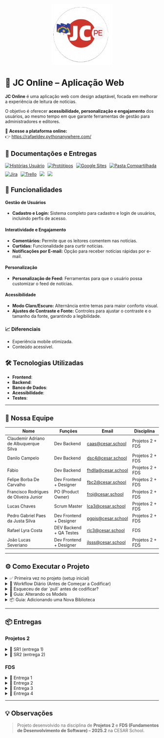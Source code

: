 <p align="center">
  <img src="./prints/logo_readme.png" alt="Logo JC PE" width="200"/>
</p>


# 📰 JC Online – Aplicação Web

**JC Online** é uma aplicação web com design adaptável, focada em melhorar a experiência de leitura de notícias.

O objetivo é oferecer **acessibilidade, personalização e engajamento** dos usuários, ao mesmo tempo em que garante ferramentas de gestão para administradores e editores.

🔗 **Acesse a plataforma online:**  
👉 https://rafaeldev.pythonanywhere.com/


## 📄 Documentações e Entregas

<div style="display: flex; align-items: center; gap: 10px; flex-wrap: wrap;">
  <a href="https://docs.google.com/document/d/1nmucgv21ZFmh4KJL6easKM9BG2wHbv332d-kuiChz2I/edit?usp=sharing">
    <img src="https://img.shields.io/badge/Histórias-483D8B?style=for-the-badge&logo=google&logoColor=white" alt="Histórias Usuário"/></a>
  <a href="https://www.figma.com/board/mfDODhZAbZBivMjCYXKV4Q/Projetos-2-Time-2?node-id=0-1&t=4ilAjPXIL59rE93n-1">
    <img src="https://img.shields.io/badge/Figma-FF7262?style=for-the-badge&logo=figma&logoColor=white" alt="Protótipos"/></a>
  <a href="https://tinyurl.com/site-equipe2projetos2">
    <img src="https://img.shields.io/badge/Google_Sites-4285F4?style=for-the-badge&logo=google&logoColor=white" alt="Google Sites"/></a>
  <a href="https://tinyurl.com/drive-equipe2projetos2">
    <img src="https://img.shields.io/badge/Google_Drive-F4B400?style=for-the-badge&logo=google&logoColor=white" alt="Pasta Compartilhada"/></a>
  <a href="https://time2projetos2.atlassian.net/jira/software/projects/SCRUM/boards/1?atlOrigin=eyJpIjoiZGI1ZmI2MzY3NmQyNDgwZGFjYzE1MTdjYzdlNDMxYjAiLCJwIjoiaiJ9">
    <img src="https://img.shields.io/badge/Jira-0000ff?style=for-the-badge&logo=Jira&logoColor=white" alt="Jira"/></a>
  <a href="https://trello.com/b/FPQBhOen/equipe-2-desafio-jc-online">
    <img src="https://img.shields.io/badge/Trello-FF9F1A?style=for-the-badge&logo=Trello&logoColor=white" alt="Trello"/></a>
  <a href="https://rafaeldev.pythonanywhere.com/">
    <img src="https://img.shields.io/badge/Site_Online-34D058?style=for-the-badge&logo=python&logoColor=white"/>
</a>
  <a href="https://youtu.be/IrzoyKmpHWQ?feature=shared">
    <img src="https://img.shields.io/badge/Screencast Figma-b50404?style=for-the-badge&logo=youtube&logoColor=white"/></a>
  
</div>




## 🚀 Funcionalidades 

#### Gestão de Usuários
- **Cadastro e Login:** Sistema completo para cadastro e login de usuários, incluindo perfis de acesso.

#### Interatividade e Engajamento
- **Comentários:** Permite que os leitores comentem nas notícias.
- **Curtidas:** Funcionalidade para curtir notícias.
- **Notificações por E-mail:** Opção para receber notícias rápidas por e-mail.

#### Personalização 
- **Personalização de Feed:** Ferramentas para que o usuário possa customizar o feed de notícias.

#### Acessibilidade
- **Modo Claro/Escuro:** Alternância entre temas para maior conforto visual.
- **Ajustes de Contraste e Fonte:** Controles para ajustar o contraste e o tamanho da fonte, garantindo a legibilidade.

### 📈 Diferenciais
- Experiência mobile otimizada.
- Conteúdo acessível.

## 🛠️ Tecnologias Utilizadas
- **Frontend**: 
- **Backend**:   
- **Banco de Dados**: 
- **Acessibilidade**:
- **Testes**: 

---

## 👥 Nossa Equipe

| Nome                                      | Funções | Email                              | Disciplina         |
|-------------------------------------------|---------|------------------------------------|--------------------|
| Claudemir Adriano de Albuquerque Silva    | Dev Backend | [caas@cesar.school](mailto:caas@cesar.school) | Projetos 2 + FDS |
| Danilo Campelo                            | Dev Backend | [dsc4@cesar.school](mailto:dsc4@cesar.school) | Projetos 2 + FDS |
| Fábio                                     | Dev Backend | [fhdlla@cesar.school](mailto:fhdlla@cesar.school) | Projetos 2 + FDS |
| Felipe Borba De Carvalho                  | Dev Frontend + Designer | [fbc2@cesar.school](mailto:fbc2@cesar.school) | Projetos 2 + FDS |
| Francisco Rodrigues de Oliveira Junior    | PO (Product Owner)| [froj@cesar.school](mailto:froj@cesar.school) | Projetos 2 + FDS |
| Lucas Chaves                              | Scrum Master | [lca3@cesar.school](mailto:lca3@cesar.school) | Projetos 2 + FDS |
| Pedro Gabriel Paes da Justa Silva         | Dev Frontend + Designer | [pgpjs@cesar.school](mailto:pgpjs@cesar.school) | Projetos 2 + FDS |
| Rafael Lyra Costa                         | DEV Backend + QA Testes| [rlc3@cesar.school](mailto:rlc3@cesar.school) | FDS              |
| João Lucas Severiano                      | Dev Frontend + Designer | [jlsss@cesar.school](mailto:jlsss@cesar.school) | Projetos 2 + FDS |

---

## ⚙️ Como Executar o Projeto

<details>
  <summary>✅ Primeira vez no projeto (setup inicial)</summary>
  

## Siga os passos abaixo para executar o projeto em sua máquina.

### Pré-requisitos

Antes de começar, certifique-se de que você tem o seguinte instalado:
* [Python 3.8+](https://www.python.org/downloads/)
* [Git](https://git-scm.com/downloads/)
* (Opcional) [VS Code](https://code.visualstudio.com/) — recomendado para editar e executar o projeto.

#### Extensões úteis no VS Code:
- **Python** (by Microsoft)
- **Django**

---

### Passos para Execução

1.  **Clone o repositório:**
    ```bash
    git clone https://github.com/[SEU-USUARIO]/jc-projetos2.git
    cd jc-projetos2
    ```
    > **Obs:** Substitua `[SEU-USUARIO]` pelo seu nome de usuário do GitHub.

---

2.  **Crie e ative o ambiente virtual:**
    *Este passo cria um ambiente isolado para as dependências do projeto.*
    ```bash
    # Criar o ambiente
    python -m venv venv
    ```

    *Agora, ative o ambiente:*
    ```bash
    # No Windows (PowerShell):
    .\venv\Scripts\Activate
    ```

    > ⚠️ Caso apareça um erro dizendo que a execução de scripts está bloqueada, execute o comando abaixo antes de ativar:
    ```bash
    Set-ExecutionPolicy Unrestricted -Scope Process
    ```

    ```bash
    # No Linux ou macOS:
    source venv/bin/activate
    ```

---

3.  **Instale as dependências:**
    ```bash
    pip install -r requirements.txt
    ```

---

4.  **Execute as migrações do banco de dados:**
    ```bash
    python manage.py migrate
    ```

---

5.  **Crie um superusuário (opcional):**
    *Permite o acesso à área administrativa do Django.*
    ```bash
    python manage.py createsuperuser
    ```

---

6.  **Inicie o servidor de desenvolvimento:**
    ```bash
    python manage.py runserver
    ```

---

7.  **Acesse a aplicação no seu navegador:**
    - **Interface Principal:** [http://127.0.0.1:8000/](http://127.0.0.1:8000/)
    - **Área Administrativa:** [http://127.0.0.1:8000/admin/](http://127.0.0.1:8000/admin/)

---

🎉 **Pronto!** A aplicação estará rodando em sua máquina local.
</details>

<details>
  <summary>🔁 Workflow Diário (Antes de Começar a Codificar)</summary>
  <br>
  
  Siga estes passos todos os dias para garantir que seu ambiente está atualizado.

  1.  **Ative o ambiente virtual (`venv`)**
      * **Windows (PowerShell):**
          ```powershell
          .\venv\Scripts\Activate
          ```
      * **Linux/Mac:**
          ```bash
          source venv/bin/activate
          ```

  2.  **Sincronize com o repositório remoto**
      *Para baixar as atualizações feitas por outros desenvolvedores.*
      ```bash
      git pull origin main
      ```

  3.  **Atualize as dependências**
      *Faça isso se o arquivo `requirements.txt` foi modificado no passo anterior.*
      ```bash
      pip install -r requirements.txt
      ```

  4.  **Aplique migrações do banco de dados**
      *Necessário se a estrutura do banco de dados (`models.py`) foi alterada.*
      ```bash
      python manage.py migrate
      ```

  5.  **Inicie o servidor local**
      ```bash
      python manage.py runserver
      ```
</details>

<details>
  <summary>🔄 Esqueceu de dar `pull` antes de codificar?</summary>
  <br>
  
  Se você tem alterações locais e o `git pull` falha, não se preocupe! 🚨. Use o `stash` para salvar seu trabalho temporariamente.

  1.  **Guarde suas alterações locais:**
      *Isso "limpa" sua área de trabalho, mas salva seu código em um local seguro.*
      ```bash
      git stash
      ```

  2.  **Atualize o repositório:**
      *Agora que sua área está limpa, você pode puxar as atualizações sem conflitos.*
      ```bash
      git pull origin main
      ```

  3.  **Restaure suas alterações:**
      *Isso aplica suas alterações salvas sobre o código que você acabou de baixar.*
      ```bash
      git stash pop
      ```
      > **Dica:** Se ocorrerem conflitos aqui, o Git irá te avisar para resolvê-los manualmente.
</details>

<details>
  <summary>🧱 Guia: Alterando os Models</summary>
  <br>
  
  Quando você modificar qualquer arquivo `models.py`, siga esta ordem:

  1.  **Gere os arquivos de migração:**
      ```bash
      python manage.py makemigrations
      ```

  2.  **Aplique as alterações no seu banco de dados local:**
      ```bash
      python manage.py migrate
      ```

  3.  **Suba as mudanças para o repositório:**
      ```bash
      git add .
      git commit -m "feat: altera models de X (gera migração)"
      git push origin main
      ```
</details>

<details>
  <summary>📦 Guia: Adicionando uma Nova Biblioteca</summary>
  <br>
  
  Ao instalar um novo pacote com `pip`, não se esqueça de atualizar o `requirements.txt`.

  1.  **Instale a biblioteca no seu venv:**
      ```bash
      pip install nome-da-biblioteca
      ```

  2.  **Atualize ("congele") o `requirements.txt`:**
      *Este comando salva a lista de todas as bibliotecas e suas versões exatas.*
      ```bash
      pip freeze > requirements.txt
      ```

  3.  **Suba o `requirements.txt` atualizado:**
      ```bash
      git add requirements.txt
      git commit -m "chore: adiciona a biblioteca nome-da-biblioteca"
      git push origin main
      ```
</details>

---

## 📦 Entregas

### Projetos 2

<details>
<summary>🚀 SR1 (entrega 1)</summary>
  <br/>
  
  [Visualizar Status Report 1](./prints/Status-Report-1.pdf)

</details>

 <details>
<summary>🚀 SR2 (entrega 2)</summary>
  <br/>
 </details>

### FDS 

<details> 
<summary>🚀 Entrega 1</summary>
<br/>

### 📄 Quadro Jira

![Quadro Jira](prints/entrega1_quadro_part1.png)

![Quadro Jira](prints/entrega1_quadro_part2.png)


---

### 📄 Jira Backlog

![Jira Backlog](prints/entrega1_backlog.png)

---

### 👥 Funções
| Nome                                   | Função                     |
|----------------------------------------|-----------------------------|
| Claudemir Adriano de Albuquerque Silva | Dev Backend                |
| Danilo Campelo                         | Dev Backend                |
| Fábio                                  | Dev Backend                |
| Felipe Borba De Carvalho               | Dev Frontend + Designer    |
| Francisco Rodrigues de Oliveira Junior | PO (Product Owner)         |
| Lucas Chaves                           | Scrum Master               |
| Pedro Gabriel Paes da Justa Silva      | Dev Frontend + Designer    |
| Rafael Lyra Costa                      | Dev Backend + QA Testes    |

---

### 📄 Links da entrega

<p align="center">
  <a href="https://docs.google.com/document/d/1nmucgv21ZFmh4KJL6easKM9BG2wHbv332d-kuiChz2I/edit?usp=sharing">
    <img src="https://img.shields.io/badge/Histórias-483D8B?style=for-the-badge&logo=google&logoColor=white" alt="Histórias Usuário"/></a> 
  <a href="https://time2projetos2.atlassian.net/jira/software/projects/SCRUM/boards/1?atlOrigin=eyJpIjoiZGI1ZmI2MzY3NmQyNDgwZGFjYzE1MTdjYzdlNDMxYjAiLCJwIjoiaiJ9">
    <img src="https://img.shields.io/badge/Jira-0000ff?style=for-the-badge&logo=Jira&logoColor=white" alt="Jira"/></a>
</p>
<br/>
  
</details>

<details>
  <summary>🚀 Entrega 2</summary>
  <br/>

  ### 📄 Links da entrega

<p align="center">
  <a href="https://docs.google.com/document/d/1nmucgv21ZFmh4KJL6easKM9BG2wHbv332d-kuiChz2I/edit?usp=sharing">
    <img src="https://img.shields.io/badge/Histórias-483D8B?style=for-the-badge&logo=google&logoColor=white" alt="Histórias Usuário"/></a> 
  <a href="https://time2projetos2.atlassian.net/jira/software/projects/SCRUM/boards/1?atlOrigin=eyJpIjoiZGI1ZmI2MzY3NmQyNDgwZGFjYzE1MTdjYzdlNDMxYjAiLCJwIjoiaiJ9">
    <img src="https://img.shields.io/badge/Jira-0000ff?style=for-the-badge&logo=Jira&logoColor=white" alt="Jira"/></a>
  <a href="https://www.figma.com/design/3VrvmwIAN8WB01nf0a7Zyz/Untitled?node-id=0-1&t=L9QFYe6fDEtr1nbI-1">
    <img src="https://img.shields.io/badge/Figma-FF7262?style=for-the-badge&logo=figma&logoColor=white" alt="Protótipos"/></a>
  <a href="https://youtu.be/IrzoyKmpHWQ?feature=shared">
    <img src="https://img.shields.io/badge/Screencast-b50404?style=for-the-badge&logo=youtube&logoColor=white"/></a>
  <a href="https://www.canva.com/design/DAGzjAnYGoQ/pjgqU4m0RzsDCLpylTslIg/edit?utm_content=DAGzjAnYGoQ&utm_campaign=designshare&utm_medium=link2&utm_source=sharebutton">
    <img src="https://img.shields.io/badge/Diagrama de atividades-a7532c?style=for-the-badge&logo=Canva&logoColor=white" alt="Diagrama"/></a>
</p>

## Quadro Jira

![Quadro Jira](prints/Quadro_Jira_Entrega_2.png)  

---

## Jira Backlog
![Jira Backlog](prints/Backlog_Jira_Entrega_2.png)  

---

 ## Diagrama de atividades do Sistema
  ![Diagrama de atividades](prints/entrega2_diagrama.png)

---

## Figma

![Figma](prints/entrega2_figma.png)

---

## Issues

![Issues](prints/entrega02_issues.png)

- Utilizado para acompanhar todos os problemas e novas ideias que surgirem durante o desenvolvimento.

- Cada tarefa registrada precisa informar: o que fazer (descrição), como encontrar o problema (passos para reproduzir), quem vai fazer (responsável), qual a urgência (prioridade) e em que etapa está (status).

- Plataformas que podem ser usadas para isso: GitHub Issues, Jira, Trello.

  <br/>
</details>

<details>
  <summary>🚀 Entrega 3</summary>
  <br/>

<p align="center">
  <a href="https://trello.com/b/FPQBhOen/equipe-2-desafio-jc-online">
    <img src="https://img.shields.io/badge/Trello-FF9F1A?style=for-the-badge&logo=Trello&logoColor=white" alt="Trello"/></a>
  <a href="https://www.canva.com/design/DAGzjAnYGoQ/pjgqU4m0RzsDCLpylTslIg/edit?utm_content=DAGzjAnYGoQ&utm_campaign=designshare&utm_medium=link2&utm_source=sharebutton">
    <img src="https://img.shields.io/badge/Diagrama de atividades-a7532c?style=for-the-badge&logo=Canva&logoColor=white" alt="Diagrama"/></a>
  <a href="https://rafaeldev.pythonanywhere.com/">
    <img src="https://img.shields.io/badge/Site_Online-34D058?style=for-the-badge&logo=python&logoColor=white"/></a>
  <a href="https://youtu.be/IrzoyKmpHWQ?feature=shared">
    <img src="https://img.shields.io/badge/Screencast-b50404?style=for-the-badge&logo=youtube&logoColor=white"/></a>
</p>

---

![Issues](prints/entrega03_issues_open.png)

---

![Issues](prints/entrega03_issues_closed.png)

---

![Issues](prints/entrega03_quadro.png)

---

## Programação em Par

---

![Issues](prints/programacao_par.png)

---
Utilizamos a programação em par, e aqui está um relaório de uma delas:

Fábio e Rafael realizaram uma sessão de programação em par.
O objetivo foi corrigir o Bug #6, que afetava o cadastro de novos usuários.
Com o trabalho conjunto, conseguiram resolver a falha com sucesso.

  

</details>

<details>
  <summary>🚀 Entrega 4</summary>
  <br/>
</details>

---

## 💡 Observações

> Projeto desenvolvido na disciplina de **Projetos 2** e **FDS (Fundamentos de Desenvolvimento de Software) – 2025.2** na CESAR School.
